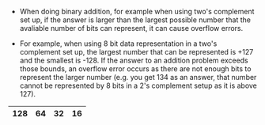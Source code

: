 - When doing binary addition, for example when using two's complement set up, if the answer is larger than the largest possible number that the avaliable number of bits can represent, it can cause overflow errors.

- For example, when using 8 bit data representation in a two's complement set up, the largest number that can be represented is +127 and the smallest is -128. If the answer to an addition problem exceeds those bounds, an overflow error occurs as there are not enough bits to represent the larger number (e.g. you get 134 as an answer, that number cannot be represented by 8 bits in a 2's complement setup as it is above 127).

| 128 | 64  | 32  | 16  | 
| --- | --- | --- | --- |
